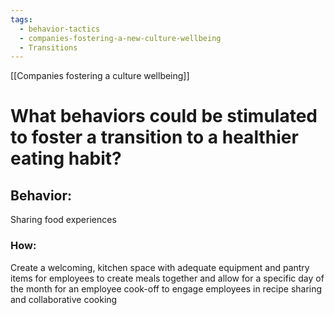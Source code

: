 ```yaml
---
tags:
  - behavior-tactics
  - companies-fostering-a-new-culture-wellbeing
  - Transitions
---
```

[[Companies fostering a culture wellbeing]]

# **What behaviors could be stimulated to foster a transition to a healthier eating habit?**


## Behavior:
Sharing food experiences


### How:
Create a welcoming, kitchen space with adequate equipment and pantry items for employees to create meals together and allow for a specific day of the month for an employee cook-off to engage employees in recipe sharing and collaborative cooking

